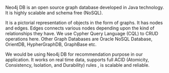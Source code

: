 Neo4j DB is an open source graph database developed in Java technology.
It is highly scalable and schema free (NoSQL).

It is a pictorial representation of objects in the form of graphs.
It has nodes and edges. Edges connects various nodes depending upon the kind of relationships they have.
We use Cypher Query Language (CQL) to CRUD operations here.
Other Graph Databases are Oracle NoSQL Database, OrientDB, HypherGraphDB, GraphBase etc.

We would be using Neo4j DB for recommendation purpose in our application.
It works on real time data, supports full ACID (Atomicity, Consistency, Isolation, and Durability) rules , 
is scalable and reliable.
